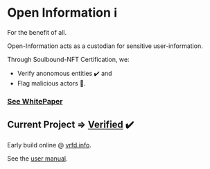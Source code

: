 # Open Information ℹ️

For the benefit of all.

Open-Information acts as a custodian for sensitive user-information.

Through Soulbound-NFT Certification, we:
- Verify anonomous entities ✔️ and
- Flag malicious actors 🚩. 

### [See WhitePaper](https://open-info.gitbook.io/oi-whitepaper/)

## Current Project => [Verified](https://github.com/Open-Info/vrfd-frontend) ✔️

Early build online @ [vrfd.info](https://vrfd.info/).

See the [user manual](https://open-info.gitbook.io/verified-app/).
